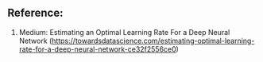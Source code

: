 ## Reference:
  1. Medium: Estimating an Optimal Learning Rate For a Deep Neural Network (https://towardsdatascience.com/estimating-optimal-learning-rate-for-a-deep-neural-network-ce32f2556ce0)
